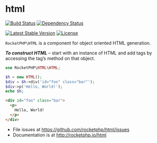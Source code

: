 # html

[![Build Status](https://travis-ci.org/rocketphp/html.svg?branch=master)](https://travis-ci.org/rocketphp/html)
[![Dependency Status](https://www.versioneye.com/user/projects/55e5eb448c0f620019000540/badge.svg?style=flat)](https://www.versioneye.com/user/projects/55e5eb448c0f620019000540)

[![Latest Stable Version](https://poser.pugx.org/rocketphp/html/v/stable)](https://packagist.org/packages/rocketphp/html)
[![License](https://poser.pugx.org/rocketphp/html/license)](https://packagist.org/packages/rocketphp/html)

`RocketPHP\HTML` is a component for object oriented HTML generation.

**_To construct HTML_** – start with an instance of HTML and add tags by accessing the tag’s method on that object.

```php
use RocketPHP\HTML\HTML;

$h = new HTML();
$div = $h->div('id="foo" class="bar"');
$div->p('Hello, World!');
echo $h;
```

```html
<div id="foo" class="bar">
  <p>
    Hello, World!
  </p>
</div>
```

- File issues at https://github.com/rocketphp/html/issues
- Documentation is at http://rocketphp.io/html
